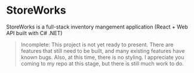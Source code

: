 # StoreWorks
StoreWorks is a full-stack inventory mangement application (React + Web API built with C# .NET)
>Incomplete: This project is not yet ready to present. There are features that still need to be built, and many existing features have known bugs. Also, at this time, there is no styling. I appreciate you coming to my repo at this stage, but there is still much work to do.
